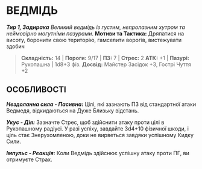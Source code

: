 ﻿# ВЕДМІДЬ

***Тир 1, Задирака***
*Великий ведмідь із густим, непролазним хутром та неймовірно могутніми пазурами*.
**Мотиви та Тактика:** Дряпатися на висоту, боронити свою територію, гамселити ворогів, вистежувати здобич

> **Складність:** 14 | **Пороги:** 9/17 | **ПЗ:** 7 | **Стрес:** 2
> **АТК:** +1 | **Пазурі:** Рукопашна | 1d8+3 фіз.
> **Досвід:** Майстер Засідок +3, Гострі Чуття +2

## ОСОБЛИВОСТІ

***Нездоланна сила - Пасивна:*** Цілі, які зазнають ПЗ від стандартної атаки Ведмедя, відкидаються на Дуже Близьку відстань.

***Укус - Дія:*** Зазначте Стрес, щоб здійснити атаку проти цілі в Рукопашному радіусі. У разі успіху, завдайте 3d4+10 фізичної шкоди, і ціль стає Знерухомленою, доки не вирветься завдяки успішному Кидку Сили.

***Імпульс - Реакція:*** Коли Ведмідь здійснює успішну атаку проти ПГ, ви отримуєте Страх.